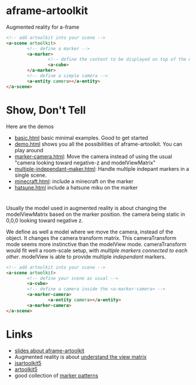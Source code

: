 # aframe-artoolkit
Augmented reality for a-frame

```html
<!-- add artoolkit into your scene -->
<a-scene artoolkit>
        <!-- define a marker -->
        <a-marker>
                <!-- define the content to be displayed on top of the marker -->
                <a-cube>
        </a-marker>
        <!-- define a simple camera -->
        <a-entity camera></a-entity>
</a-scene>
```

# Show, Don't Tell
Here are the demos

- [basic.html](https://jeromeetienne.github.io/aframe-artoolkit/examples/basic.html) 
basic minimal examples. Good to get started
- [demo.html](https://jeromeetienne.github.io/aframe-artoolkit/examples/demo.html) 
shows you all the possibilities of aframe-artoolkit. You can play around
- [marker-camera.html](https://jeromeetienne.github.io/aframe-artoolkit/examples/marker-camera.html):
Move the camera instead of using the usual "camera looking toward negative-z and modelViewMatrix"
- [multiple-independant-maker.html](https://jeromeetienne.github.io/aframe-artoolkit/3examples/multiple-independant-maker.html):
Handle multiple indepant markers in a single scene.
- [minecraft.html](https://jeromeetienne.github.io/aframe-artoolkit/examples/minecraft.html): 
include a minecraft on the marker
- [hatsune.html](https://jeromeetienne.github.io/aframe-artoolkit/examples/hatsune.html) 
include a hatsune miku on the marker


# <a-marker-camera>
Usually the model used in augmented reality is about changing the modelViewMatrix 
based on the marker position. the camera being static in 0,0,0 looking toward negative z.

We define as well a model where we move the camera, instead of the object.
It changes the camera transform matrix.
This cameraTransform mode seems more instinctive than the modelView mode.
cameraTransform would fit well a room-scale setup, with *multiple markers connected to each other*.
modelView is able to provide multiple *independant* markers.

```html
<!-- add artoolkit into your scene -->
<a-scene artoolkit>
        <!-- define your scene as usual -->
        <a-cube>
        <!-- define a camera inside the <a-marker-camera> -->
        <a-marker-camera>
                <a-entity camera></a-entity>
        <a-marker-camera>
</a-scene>
```

# Links

- [slides about aframe-artoolkit](http://jeromeetienne.github.io/slides/artoolkit-aframe/)
- Augmented reality is about [understand the view matrix](http://www.3dgep.com/understanding-the-view-matrix/)
- [jsartoolkit5](https://github.com/artoolkit/jsartoolkit5)
- [artoolkit5](https://github.com/artoolkit/artoolkit5/)
- good collection of [marker patterns](https://github.com/artoolkit/artoolkit5/tree/master/doc/patterns)
